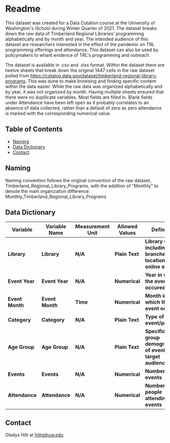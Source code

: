 # Readme

This dataset was created for a Data Cutation course at the University of Washington's iSchool during Winter Quarter of 2021. The dataset breaks down the raw data of Timberland Regional Libraries' programming alphabetically and by month and year. The intended audience of this dataset are researchers interested in the effect of the pandemic on TRL programming offerings and attendance. This dataset can also be used by policymakers to whant evidence of TRL's programming and outreach. 

The dataset is available in .csv and .xlxs format. Within the dataset there are twelve sheets that break down the original 1447 cells in the raw dataset pulled from https://catalog.data.gov/dataset/timberland-regional-library-programs. This was done to make browsing and finding specific content within the data easier. While the raw data was organized alphabetically and by year, it was not organized by month. Having multiple sheets ensured that there were no duplilcate variables. Most fields are filled in. Blank fields under Attendance have been left open as it probably correlates to an absence of data collected, rather than a default of zero as zero attendance is marked with the corresponding numerical value.  

## Table of Contents

- [Naming](#naming)
- [Data Dictionary](#datadictionary)
- [Contact](#contact)

## Naming

Naming convention follows the original convention of the raw dataset, Timberland_Regional_Library_Programs, with the addition of "Monthly" to denote the main organization difference: Monthly_Timberland_Regional_Library_Programs 

## Data Dictionary


| **Variable** | **Variable Name** | **Measurement Unit** | **Allowed Values** | **Definition** |
| --- | --- | --- | --- | --- |
| **Library** | **Library** | **N/A** | **Plain Text** | **Library names, including TRL branches, all locations, and online events** |
| **Event Year** | **Event Year** | **N/A** | **Numerical** | **Year in which the event occured** |
| **Event Month** | **Event Month** | **Time** | **Numerical** | **Month in which the event occured** |
| **Category** | **Category** | **N/A** | **Plain Text** | **Type of event/program** |
| **Age Group** | **Age Group** | **N/A** | **Plain Text** | **Specific age group demographic of event's target audience**  |
| **Events** | **Events** | **N/A** | **Numerical** | **Number of events** |
| **Attendance** | **Attendance** | **N/A** | **Numerical** | **Number of people attending events** |


## Contact

Gladys Hitt at hittg@uw.edu

